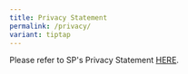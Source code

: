 ```yaml
---
title: Privacy Statement
permalink: /privacy/
variant: tiptap
---
```

<p>Please refer to SP's Privacy Statement <a href="https://www.sp.edu.sg/sp/privacy-statement" rel="noopener noreferrer nofollow" target="_blank">HERE</a>.</p>
<p></p>